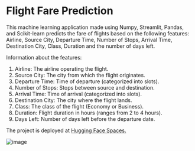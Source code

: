 # Flight Fare Prediction

This machine learning application made using Numpy, Streamlit, Pandas, and Scikit-learn predicts the fare of 
flights based on the following features: Airline, Source City, Departure Time, Number of Stops, Arrival Time, 
Destination City, Class, Duration and the number of days left.

Information about the features:

1. Airline: The airline operating the flight.
2. Source City: The city from which the flight originates.
3. Departure Time: Time of departure (categorized into slots).
4. Number of Stops: Stops between source and destination.
5. Arrival Time: Time of arrival (categorized into slots).
6. Destination City: The city where the flight lands.
7. Class: The class of the flight (Economy or Business).
8. Duration: Flight duration in hours (ranges from 2 to 4 hours).
9. Days Left: Number of days left before the departure date.

The project is deployed at [Hugging Face Spaces.](https://huggingface.co/spaces/semaljohari/flight-fare-prediction)

![image](https://github.com/user-attachments/assets/d70864ff-567c-4669-af2b-0bf701dcfb53)
